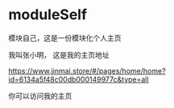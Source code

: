 # moduleSelf
模块自己，这是一份模块化个人主页

我叫张小明，
这是我的主页地址

https://www.jinmai.store/#/pages/home/home?id=6134a5f48c00db000149977c&type=all

你可以访问我的主页
